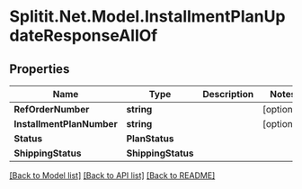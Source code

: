 # Splitit.Net.Model.InstallmentPlanUpdateResponseAllOf

## Properties

Name | Type | Description | Notes
------------ | ------------- | ------------- | -------------
**RefOrderNumber** | **string** |  | [optional] 
**InstallmentPlanNumber** | **string** |  | [optional] 
**Status** | **PlanStatus** |  | 
**ShippingStatus** | **ShippingStatus** |  | 

[[Back to Model list]](../README.md#documentation-for-models) [[Back to API list]](../README.md#documentation-for-api-endpoints) [[Back to README]](../README.md)

